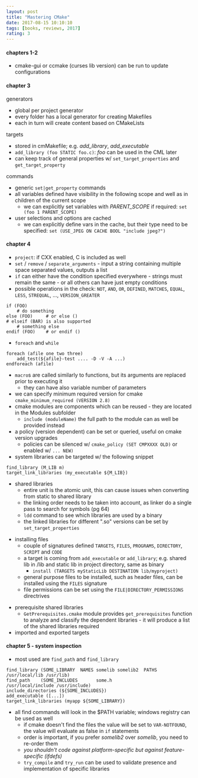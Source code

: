 ```yaml
---
layout: post
title: "Mastering CMake"
date: 2017-08-15 10:10:10
tags: [books, reviews, 2017]
rating: 3
---
```

#### chapters 1-2

- cmake-gui or ccmake (curses lib version) can be run to update configurations

#### chapter 3

generators
- global per project generator
- every folder has a local generator for creating Makefiles
- each in turn will create content based on CMakeLists

targets
- stored in cmMakefile; e.g. _add_library_, _add_executable_
- `add_library (foo STATIC foo.c)`: _foo_ can be used in the CML later
- can keep track of general properties w/ `set_target_properties` and `get_target_property`

commands
- generic `set|get_property` commands
- all variables defined have visibility in the following scope and well as in children of the current scope
    - we can explicitly set variables with _PARENT_SCOPE_ if required: `set (foo 1 PARENT_SCOPE)`
- user selections and options are cached
    - we can explicitly define vars in the cache, but their type need to be specified: `set (USE_JPEG ON CACHE BOOL "include jpeg?")`

#### chapter 4

- `project`: if CXX enabled, C is included as well
- `set` / `remove` / `separate_arguments` - input a string containing multiple space separated values, outputs a list
- `if` can either have the condition specified everywhere - strings must remain the same - or all others can have just empty conditions
- possible operations in the check: `NOT`, `AND`, `OR`, `DEFINED`, `MATCHES`, `EQUAL`, `LESS`, `STREQUAL`, ..., `VERSION_GREATER`

```
if (FOO)   
    # do something
else (FOO)     # or else ()
# elseif (BAR) is also supported
    # something else
endif (FOO)    # or endif ()
```
- `foreach` and `while`
```
foreach (afile one two three)
    add_test(${afile}-test .... -D -V -A ...)
endforeach (afile)
```
- `macro`s are called similarly to functions, but its arguments are replaced prior to executing it
    - they can have also variable number of parameters
- we can specify minimum required version for cmake `cmake_minimum_required (VERSION 2.8)`
- cmake modules are components which can be reused - they are located in the Modules subfolder
    - `include (moduleName)` the full path to the module can as well be provided instead
- a policy (version dependent) can be set or queried, useful on cmake version upgrades
    - policies can be silenced w/ `cmake_policy (SET CMPXXXX OLD)` or enabled w/ `... NEW)`
- system libraries can be targeted w/ the following snippet
```
find_library (M_LIB m)
target_link_libraries (my_executable ${M_LIB})
```
+ shared libraries
    + entire unit is the atomic unit, this can cause issues when converting from static to shared library
    + the linking order needs to be taken into account, as linker do a single pass to search for symbols (pg 64)
    + `ldd` command to see which libraries are used by a binary
    + the linked libraries for different ".so" versions can be set by `set_target_properties`
- installing files
    + couple of signatures defined `TARGETS`, `FILES`, `PROGRAMS`, `DIRECTORY`, `SCRIPT` and `CODE`
    + a target is coming from `add_executable` or `add_library`; e.g. shared lib in /lib and static lib in project directory, same as binary
        + `install (TARGETS myStaticLib DESTINATION lib/myproject)`
    + general purpose files to be installed, such as header files, can be installed using the `FILES` signature
    + file permissions can be set using the `FILE|DIRECTORY_PERMISSIONS` directrives
+ prerequisite shared libraries
    + `GetPrerequisites.cmake` module provides `get_prerequisites` function to analyze and classify the dependent libraries - it will produce a list of the shared libraries required
+ imported and exported targets

#### chapter 5 - system inspection
+ most used are `find_path` and `find_library`
```
find_library (SOME_LIBRARY  NAMES somelib somelib2  PATHS /usr/local/lib /usr/lib)
find_path    (SOME_INCLUDES       some.h                  /usr/local/include /usr/include)
include_directories (${SOME_INCLUDES})
add_executable ([...])
target_link_libraries (myapp ${SOME_LIBRARY})
```
+ all find commands will look in the $PATH variable; windows registry can be used as well
    + if cmake doesn't find the files the value will be set to `VAR-NOTFOUND`, the value will evaluate as false in `if` statements
    + order is important, if you prefer *somelib2* over *somelib*, you need to re-order them
    + _you shouldn't code against platform-specific but against feature-specific (ifdefs)_
    + `try_compile` and `try_run` can be used to validate presence and implementation of specific libraries
